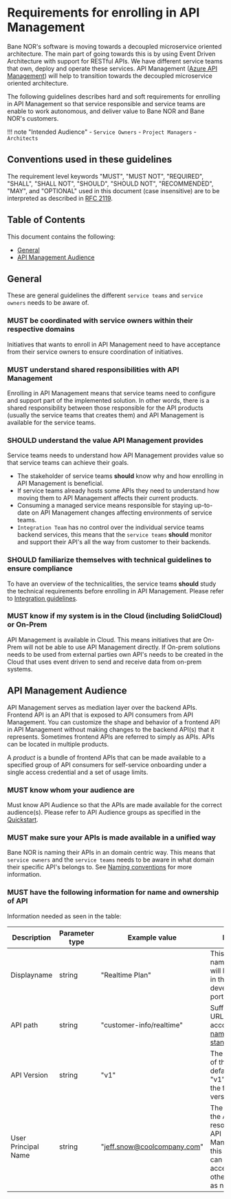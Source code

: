 # Requirements for enrolling in API Management

Bane NOR's software is moving towards a decoupled microservice oriented architecture. The main part of going towards this is by using Event Driven Architecture with support for RESTful APIs. We have different service teams that own, deploy and operate these services. API Management ([Azure API Management](https://azure.microsoft.com/en-us/products/api-management/#documentation)) will help to transition towards the decoupled microservice oriented architecture.

The following guidelines describes hard and soft requirements for enrolling in API Management so that service responsible and service teams are enable to work autonomous, and deliver value to Bane NOR and Bane NOR's customers.

!!! note "Intended Audience" 
    - `Service Owners`
    - `Project Managers`
    - `Architects`

## Conventions used in these guidelines

The requirement level keywords <span class="rfc-must">"MUST"</span>, "MUST NOT", "REQUIRED", "SHALL", "SHALL NOT", <span class="rfc-should">"SHOULD"</span>, "SHOULD NOT", "RECOMMENDED", <span class="rfc-may">"MAY"</span>, and "OPTIONAL" used in this document (case insensitive) are to be interpreted as described in [RFC 2119](https://www.ietf.org/rfc/rfc2119.txt).

## Table of Contents

This document contains the following:

- [General](#general)
- [API Management Audience](#api-management-audience)

## General

These are general guidelines the different `service teams` and `service owners` needs to be aware of.


### <span class="rfc-must">MUST</span> be coordinated with service owners within their respective domains

Initiatives that wants to enroll in API Management need to have acceptance from their service owners to ensure coordination of initiatives.

### <span class="rfc-must">MUST</span> understand shared responsibilities with API Management

Enrolling in API Management means that service teams need to configure and support part of the implemented solution. In other words, there is a shared responsibility between those responsible for the API products (usually the service teams that creates them) and API Management is available for the service teams.

### <span class="rfc-should">SHOULD</span> understand the value API Management provides

Service teams needs to understand how API Management provides value so that service teams can achieve their goals.

- The stakeholder of service teams **should** know why and how enrolling in API Management is beneficial.
- If service teams already hosts some APIs they need to understand how moving them to API Management affects their current products.
- Consuming a managed service means responsible for staying up-to-date on API Management changes affecting environments of service teams.
- `Integration Team` has no control over the individual service teams backend services, this means that the `service teams` **should** monitor and support their API's all the way from customer to their backends.

### <span class="rfc-should">SHOULD</span> familiarize themselves with technical guidelines to ensure compliance

To have an overview of the technicalities, the service teams **should** study the technical requirements before enrolling in API Management. Please refer to [Integration guidelines](../../guidelines/integration.md).

### <span class="rfc-must">MUST</span> know if my system is in the Cloud (including SolidCloud) or On-Prem

API Management is available in Cloud. This means initiatives that are On-Prem will not be able to use API Management directly. If On-prem solutions needs to be used from external parties own API's needs to be created in the Cloud that uses event driven to send and receive data from on-prem systems.

## API Management Audience

<!--TODO: Rewrite so we don't mix in API Management Products -->

API Management serves as mediation layer over the backend APIs. Frontend API is an API that is exposed to API consumers from API Management. You can customize the shape and behavior of a frontend API in API Management without making changes to the backend API(s) that it represents. Sometimes frontend APIs are referred to simply as APIs. APIs can be located in multiple products.

A _product_ is a bundle of frontend APIs that can be made available to a specified group of API consumers for self-service onboarding under a single access credential and a set of usage limits.

### <span class="rfc-must">MUST</span> know whom your audience are

Must know API Audience so that the APIs are made available for the correct audience(s). Please refer to API Audience groups as specified in the [Quickstart](../../quick-start.md#api-audience).

### <span class="rfc-must">MUST</span> make sure your APIs is made available in a unified way

Bane NOR is naming their APIs in an domain centric way. This means that `service owners` and the `service teams` needs to be aware in what domain their specific API's belongs to. See [Naming conventions](../../guidelines/naming.md) for more information.

### <span class="rfc-must">MUST</span> have the following information for name and ownership of API

Information needed as seen in the table:

| Description         | Parameter type | Example value               | Notes                                                                                      |
| ------------------- | -------------- | --------------------------- | ------------------------------------------------------------------------------------------ |
| Displayname         | string         | "Realtime Plan"             | This is the name that will be seen in the developer portal                                 |
| API path            | string         | "customer-info/realtime"    | Suffix for API URL according to [naming standard](../../guidelines/naming.md)              |
| API Version         | string         | "v1"                        | The version of the API default to "v1" if it is the first version                          |
| User Principal Name | string         | "jeff.snow@coolcompany.com" | The owner of the API resource in API Management, this owner can give access to other users as needed |
